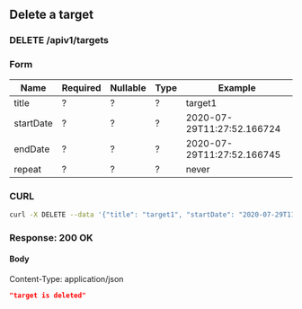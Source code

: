 ## Delete a target

### DELETE /apiv1/targets

### Form

Name | Required | Nullable | Type | Example
--- | --- | --- | --- | ---
title | ? | ? | ? | target1
startDate | ? | ? | ? | 2020-07-29T11:27:52.166724
endDate | ? | ? | ? | 2020-07-29T11:27:52.166745
repeat | ? | ? | ? | never

### CURL

```bash
curl -X DELETE --data '{"title": "target1", "startDate": "2020-07-29T11:27:52.166724", "endDate": "2020-07-29T11:27:52.166745", "repeat": "never"}' -- "$URL/apiv1/targets?"
```

### Response: 200 OK

#### Body

Content-Type: application/json

```json
"target is deleted"
```

